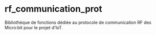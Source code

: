 # rf_communication_prot
Bibliothèque de fonctions dédiée au protocole de communication RF des Micro:bit pour le projet d'IoT.
